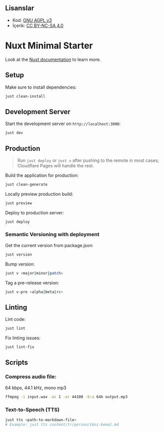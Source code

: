 ## Lisanslar

- Kod: [GNU AGPL v3](./LICENSE)
- İçerik: [CC BY-NC-SA 4.0](./LICENSE.content.md)

# Nuxt Minimal Starter

Look at the [Nuxt documentation](https://nuxt.com/docs/getting-started/introduction) to learn more.

## Setup

Make sure to install dependencies:

```bash
just clean-install
```

## Development Server

Start the development server on `http://localhost:3000`:

```bash
just dev
```

## Production

> Run `just deploy` or `just v` after pushing to the remote in most cases; Cloudflare Pages will handle the rest.

Build the application for production:

```bash
just clean-generate
```

Locally preview production build:

```bash
just preview
```

Deploy to production server:

```bash
just deploy
```

### Semantic Versioning with deployment

Get the current version from package.json:

```bash
just version
```

Bump version:

```bash
just v <major|minor|patch>
```

Tag a pre-release version:

```bash
just v-pre <alpha|beta|rc>
```

## Linting

Lint code:

```bash
just lint
```

Fix linting issues:

```bash
just lint-fix
```

## Scripts

### Compress audio file:

64 kbps, 44.1 kHz, mono mp3

```bash
ffmpeg -i input.wav -ac 1 -ar 44100 -b:a 64k output.mp3
```


### Text-to-Speech (TTS)
```bash
just tts <path-to-markdown-file>
# Example: just tts content/tr/person/ibni-kemal.md
```